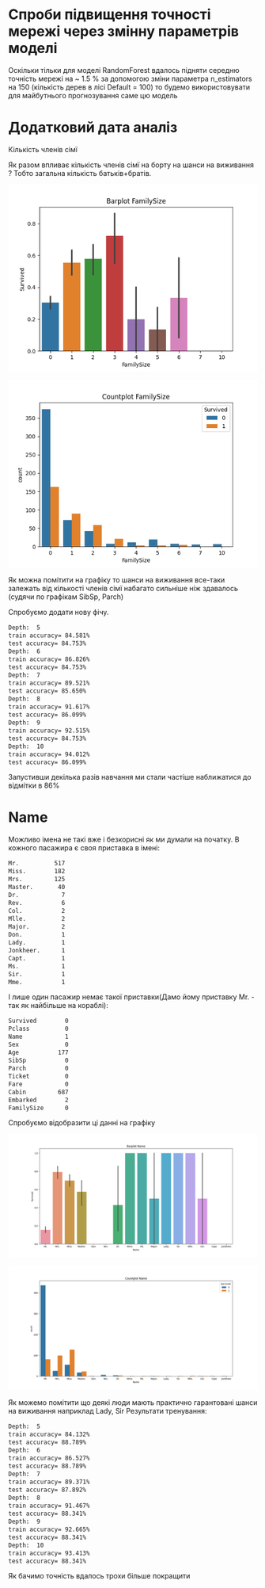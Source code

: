 # Спроби підвищення точності мережі через змінну параметрів моделі

Оскільки тільки для моделі RandomForest вдалось підняти середню точність мережі 
на ~ 1.5 % за допомогою зміни параметра n_estimators на 150 (кількість дерев в лісі Default = 100) то будемо використовувати для майбутнього прогнозування саме цю модель

# Додатковий дата аналіз

Кількість членів сімї

Як разом впливає кількість членів сімї на борту на шанси на виживання ?
Тобто загальна кількість батьків+братів.

![](img/Barplot_FamilySize.png)

![](img/Countplot_FamilySize.png)

Як можна помітити на графіку то шанси на виживання все-таки залежать від 
кількості членів сімї набагато сильніше ніж здавалось (судячи по графікам SibSp, Parch)

Спробуємо додати нову фічу.
    
    Depth:  5
    train accuracy= 84.581%
    test accuracy= 84.753%
    Depth:  6
    train accuracy= 86.826%
    test accuracy= 84.753%
    Depth:  7
    train accuracy= 89.521%
    test accuracy= 85.650%
    Depth:  8
    train accuracy= 91.617%
    test accuracy= 86.099%
    Depth:  9
    train accuracy= 92.515%
    test accuracy= 84.753%
    Depth:  10
    train accuracy= 94.012%
    test accuracy= 86.099%

Запустивши декілька разів навчання ми стали частіше наближатися до відмітки в 86%

# Name 

Можливо імена не такі вже і безкорисні як ми думали на початку.
В кожного пасажира є своя приставка в імені:  

    Mr.          517
    Miss.        182
    Mrs.         125
    Master.       40
    Dr.            7
    Rev.           6
    Col.           2
    Mlle.          2
    Major.         2
    Don.           1
    Lady.          1
    Jonkheer.      1
    Capt.          1
    Ms.            1
    Sir.           1
    Mme.           1

І лише один пасажир немає такої приставки(Дамо йому приставку Mr. - так як найбільше на кораблі):

    Survived        0
    Pclass          0
    Name            1
    Sex             0
    Age           177
    SibSp           0
    Parch           0
    Ticket          0
    Fare            0
    Cabin         687
    Embarked        2
    FamilySize      0

Спробуємо відобразити ці данні на графіку

![](img/Barplot_Name.png)

![](img/Countplot_Name.png)

Як можемо помітити що деякі люди мають практично гарантовані шанси на виживання
наприклад Lady, Sir 
Результати тренування:

    Depth:  5
    train accuracy= 84.132%
    test accuracy= 88.789%
    Depth:  6
    train accuracy= 86.527%
    test accuracy= 88.789%
    Depth:  7
    train accuracy= 89.371%
    test accuracy= 87.892%
    Depth:  8
    train accuracy= 91.467%
    test accuracy= 88.341%
    Depth:  9
    train accuracy= 92.665%
    test accuracy= 88.341%
    Depth:  10
    train accuracy= 93.413%
    test accuracy= 88.341%

Як бачимо точність вдалось трохи більше покращити

